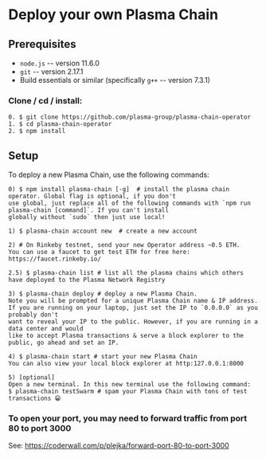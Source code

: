 # Deploy your own Plasma Chain

## Prerequisites 
- `node.js` -- version 11.6.0
- `git` -- version 2.17.1
- Build essentials or similar (specifically `g++` -- version 7.3.1)

### Clone / cd / install:
```
0. $ git clone https://github.com/plasma-group/plasma-chain-operator 
1. $ cd plasma-chain-operator
2. $ npm install
```

## Setup
To deploy a new Plasma Chain, use the following commands:
```
0) $ npm install plasma-chain [-g]  # install the plasma chain operator. Global flag is optional, if you don't
use global, just replace all of the following commands with `npm run plasma-chain [command]`. If you can't install
globally without `sudo` then just use local!

1) $ plasma-chain account new  # create a new account

2) # On Rinkeby testnet, send your new Operator address ~0.5 ETH.
You can use a faucet to get test ETH for free here: https://faucet.rinkeby.io/

2.5) $ plasma-chain list # list all the plasma chains which others have deployed to the Plasma Network Registry 

3) $ plasma-chain deploy # deploy a new Plasma Chain.
Note you will be prompted for a unique Plasma Chain name & IP address.
If you are running on your laptop, just set the IP to `0.0.0.0` as you probably don't
want to reveal your IP to the public. However, if you are running in a data center and would
like to accept Plasma transactions & serve a block explorer to the public, go ahead and set an IP.

4) $ plasma-chain start # start your new Plasma Chain
You can also view your local block explorer at http:127.0.0.1:8000

5) [optional]
Open a new terminal. In this new terminal use the following command:
$ plasma-chain testSwarm # spam your Plasma Chain with tons of test transactions 😁

```

### To open your port, you may need to forward traffic from port 80 to port 3000
See: https://coderwall.com/p/plejka/forward-port-80-to-port-3000
